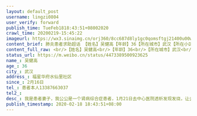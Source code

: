 ```yaml
---
layout: default_post
username: lingzi0804
user_verify: forward
publish_time: TueFeb1818:43:51+08002020
crawl_time: 20200219-15:45:22
imageurl: https://wx3.sinaimg.cn/orj360/8cc687d8ly1gc0qomsftgj21400u00w0.jpg,https://wx4.sinaimg.cn/orj360/8cc687d8ly1gc0qom2zj0j21400u0dkv.jpg,https://wx3.sinaimg.cn/orj360/8cc687d8ly1gc0qp424jlj22c03401ky.jpg,https://wx1.sinaimg.cn/orj360/8cc687d8gy1gc0qqzm4nnj22c0340npe.jpg
content_brief: 肺炎患者求助超话 【姓名】吴健高【年龄】36【所在城市】武汉【所在小区、社区】福星华府 水仙里社区【患病时间】2月16日【联系方式】患者本人13387663037【其他紧急联系人】【病情描述】我是患者妻子，我公公是一个肾病综合症患者，1月21日去中心医院透析发现发烧，让去发热门诊做检查， ...全文
content_full_raw: <br/>【姓名】吴健高<br/>【年龄】36<br/>【所在城市】武汉<br/>【所在小区、社区】福星华府水仙里社区<br/>【患病时间】2月16日<br/>【联系方式】患者本人13387663037<br/>【其他紧急联系人】<br/>【病情描述】我是患者妻子，我公公是一个肾病综合症患者，1月21日去中心医院透析发现发烧，让去发热门诊做检查，后来去红十字会医院做了ct和抽血，显示为双肺感染性病变，我们辗转无数医院，联系社区，所有能打的电话全部打遍了都是不收，最后于28日才到新华医院抢救，于2月3日抢救室去世，直到去世都没有确诊。因公公不能自理，我丈夫在医院一直照顾，当时做了ct没有感染，后买了药回家自我隔离。但是患者还是感染了，于16日发烧38度，做ct显示左肺散在斑片状，病毒性肺炎可能。联系社区，于17日送去隔离酒店，隔离酒店以未做核酸拒收。18日自行去医院排队做了核酸检查，结果还没出。现在武汉不是应收尽收？以ct确诊？到现在为止又是联系所有能打的电话，平台都登记了，发烧三天了，还是没有安排隔离点，非要拖到重症才能接收？<adata-url="http://t.cn/R2WxQOQ"href="http://weibo.com/p/1001018008642010000000000"data-hide=""><spanclass='url-icon'><imgstyle='width:1rem;height:1rem'src='https://h5.sinaimg.cn/upload/2015/09/25/3/timeline_card_small_location_default.png'></span><spanclass="surl-text">武汉</span></a>
status_url: https://m.weibo.cn/status/4473389500923625
name_: 吴健高
age_: 36
city_: 武汉
address_: 福星华府水仙里社区
since_: 2月16日
tel_: 患者本人13387663037
tel2_: 
desc_: 我是患者妻子，我公公是一个肾病综合症患者，1月21日去中心医院透析发现发烧，让去发热门诊做检查，后来去红十字会医院做了ct和抽血，显示为双肺感染性病变，我们辗转无数医院，联系社区，所有能打的电话全部打遍了都是不收，最后于28日才到新华医院抢救，于2月3日抢救室去世，直到去世都没有确诊。因公公不能自理，我丈夫在医院一直照顾，当时做了ct没有感染，后买了药回家自我隔离。但是患者还是感染了，于16日发烧38度，做ct显示左肺散在斑片状，病毒性肺炎可能。联系社区，于17日送去隔离酒店，隔离酒店以未做核酸拒收。18日自行去医院排队做了核酸检查，结果还没出。现在武汉不是应收尽收？以ct确诊？到现在为止又是联系所有能打的电话，平台都登记了，发烧三天了，还是没有安排隔离点，非要拖到重症才能接收？<adata-url="http//t.cn/R2WxQOQ"href="http//weibo.com/p/1001018008642010000000000"data-hide=""><spanclass='url-icon'><imgstyle='width1rem;height1rem'src='https//h5.sinaimg.cn/upload/2015/09/25/3/timeline_card_small_location_default.png'></span><spanclass="surl-text">武汉</span></a>
publish_timestamp: 2020-02-18 18:43:51+08:00
---
```

